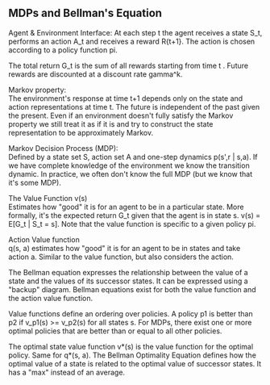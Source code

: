 ## MDPs and Bellman's Equation

Agent & Environment Interface: At each step t the agent receives a state S_t, performs an action A_t and receives a reward R{t+1}. The action is chosen according to a policy function pi.

The total return G_t is the sum of all rewards starting from time t . Future rewards are discounted at a discount rate gamma^k.

Markov property:<br />
The environment's response at time t+1 depends only on the state and action representations at time t. 
The future is independent of the past given the present. Even if an environment doesn't fully satisfy the Markov property 
we still treat it as if it is and try to construct the state representation to be approximately Markov.

Markov Decision Process (MDP):<br />
Defined by a state set S, action set A and one-step dynamics p(s',r | s,a). 
If we have complete knowledge of the environment we know the transition dynamic. 
In practice, we often don't know the full MDP (but we know that it's some MDP).

The Value Function v(s)<br />
Estimates how "good" it is for an agent to be in a particular state. More formally, 
it's the expected return G_t given that the agent is in state s. v(s) = E[G_t | S_t = s]. 
Note that the value function is specific to a given policy pi.

Action Value function<br />
q(s, a) estimates how "good" it is for an agent to be in states and take action a. 
Similar to the value function, but also considers the action.

The Bellman equation expresses the relationship between the value of a state and the values of its successor states. 
It can be expressed using a "backup" diagram. Bellman equations exist for both the value function and the action value function.

Value functions define an ordering over policies. A policy p1 is better than p2 if v_p1(s) >= v_p2(s) for all states s. 
For MDPs, there exist one or more optimal policies that are better than or equal to all other policies.

The optimal state value function v*(s) is the value function for the optimal policy. 
Same for q*(s, a). The Bellman Optimality Equation defines how the optimal value of a state is related to the 
optimal value of successor states. It has a "max" instead of an average.
